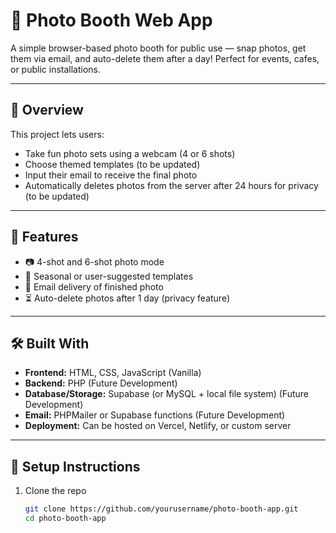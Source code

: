 # 📸 Photo Booth Web App

A simple browser-based photo booth for public use — snap photos, get them via email, and auto-delete them after a day! Perfect for events, cafes, or public installations.

---

## 🧠 Overview

This project lets users:
- Take fun photo sets using a webcam (4 or 6 shots)
- Choose themed templates (to be updated)
- Input their email to receive the final photo
- Automatically deletes photos from the server after 24 hours for privacy (to be updated)

---

## 🚀 Features

- 📷 4-shot and 6-shot photo mode
- 🎨 Seasonal or user-suggested templates
- 📧 Email delivery of finished photo
- ⏳ Auto-delete photos after 1 day (privacy feature)

---

## 🛠️ Built With

- **Frontend:** HTML, CSS, JavaScript (Vanilla)
- **Backend:** PHP (Future Development)
- **Database/Storage:** Supabase (or MySQL + local file system) (Future Development)
- **Email:** PHPMailer or Supabase functions (Future Development)
- **Deployment:** Can be hosted on Vercel, Netlify, or custom server

---

## 🧪 Setup Instructions

1. Clone the repo  
   ```bash
   git clone https://github.com/yourusername/photo-booth-app.git
   cd photo-booth-app
